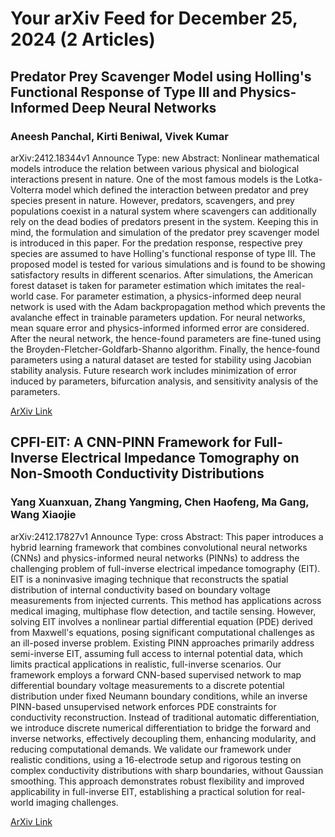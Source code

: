 <h1>Your arXiv Feed for December 25, 2024 (2 Articles)</h1>
<h2>Predator Prey Scavenger Model using Holling's Functional Response of Type III and Physics-Informed Deep Neural Networks</h2>
<h3>Aneesh Panchal, Kirti Beniwal, Vivek Kumar</h3>
<p>arXiv:2412.18344v1 Announce Type: new 
Abstract: Nonlinear mathematical models introduce the relation between various physical and biological interactions present in nature. One of the most famous models is the Lotka-Volterra model which defined the interaction between predator and prey species present in nature. However, predators, scavengers, and prey populations coexist in a natural system where scavengers can additionally rely on the dead bodies of predators present in the system. Keeping this in mind, the formulation and simulation of the predator prey scavenger model is introduced in this paper. For the predation response, respective prey species are assumed to have Holling's functional response of type III. The proposed model is tested for various simulations and is found to be showing satisfactory results in different scenarios. After simulations, the American forest dataset is taken for parameter estimation which imitates the real-world case. For parameter estimation, a physics-informed deep neural network is used with the Adam backpropagation method which prevents the avalanche effect in trainable parameters updation. For neural networks, mean square error and physics-informed informed error are considered. After the neural network, the hence-found parameters are fine-tuned using the Broyden-Fletcher-Goldfarb-Shanno algorithm. Finally, the hence-found parameters using a natural dataset are tested for stability using Jacobian stability analysis. Future research work includes minimization of error induced by parameters, bifurcation analysis, and sensitivity analysis of the parameters.</p>
<a href='https://arxiv.org/abs/2412.18344'>ArXiv Link</a>

<h2>CPFI-EIT: A CNN-PINN Framework for Full-Inverse Electrical Impedance Tomography on Non-Smooth Conductivity Distributions</h2>
<h3>Yang Xuanxuan, Zhang Yangming, Chen Haofeng, Ma Gang, Wang Xiaojie</h3>
<p>arXiv:2412.17827v1 Announce Type: cross 
Abstract: This paper introduces a hybrid learning framework that combines convolutional neural networks (CNNs) and physics-informed neural networks (PINNs) to address the challenging problem of full-inverse electrical impedance tomography (EIT). EIT is a noninvasive imaging technique that reconstructs the spatial distribution of internal conductivity based on boundary voltage measurements from injected currents. This method has applications across medical imaging, multiphase flow detection, and tactile sensing. However, solving EIT involves a nonlinear partial differential equation (PDE) derived from Maxwell's equations, posing significant computational challenges as an ill-posed inverse problem. Existing PINN approaches primarily address semi-inverse EIT, assuming full access to internal potential data, which limits practical applications in realistic, full-inverse scenarios. Our framework employs a forward CNN-based supervised network to map differential boundary voltage measurements to a discrete potential distribution under fixed Neumann boundary conditions, while an inverse PINN-based unsupervised network enforces PDE constraints for conductivity reconstruction. Instead of traditional automatic differentiation, we introduce discrete numerical differentiation to bridge the forward and inverse networks, effectively decoupling them, enhancing modularity, and reducing computational demands. We validate our framework under realistic conditions, using a 16-electrode setup and rigorous testing on complex conductivity distributions with sharp boundaries, without Gaussian smoothing. This approach demonstrates robust flexibility and improved applicability in full-inverse EIT, establishing a practical solution for real-world imaging challenges.</p>
<a href='https://arxiv.org/abs/2412.17827'>ArXiv Link</a>


